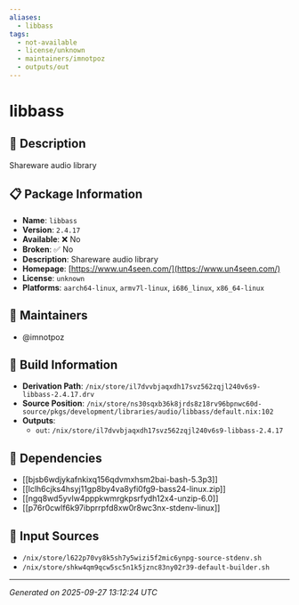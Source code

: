 ```yaml
---
aliases:
  - libbass
tags:
  - not-available
  - license/unknown
  - maintainers/imnotpoz
  - outputs/out
---
```


# libbass

## 📝 Description

Shareware audio library

## 📋 Package Information

- **Name**: `libbass`
- **Version**: `2.4.17`
- **Available**: ❌ No
- **Broken**: ✅ No
- **Description**: Shareware audio library
- **Homepage**: [https://www.un4seen.com/](https://www.un4seen.com/)
- **License**: `unknown`
- **Platforms**: `aarch64-linux`, `armv7l-linux`, `i686_linux`, `x86_64-linux`
## 👥 Maintainers

- @imnotpoz


## 🔧 Build Information

- **Derivation Path**: `/nix/store/il7dvvbjaqxdh17svz562zqjl240v6s9-libbass-2.4.17.drv`
- **Source Position**: `/nix/store/ns30sqxb36k8jrds8z18rv96bpnwc60d-source/pkgs/development/libraries/audio/libbass/default.nix:102`
- **Outputs**:
  - `out`:  `/nix/store/il7dvvbjaqxdh17svz562zqjl240v6s9-libbass-2.4.17`

## 🔗 Dependencies

- [[bjsb6wdjykafnkixq156qdvmxhsm2bai-bash-5.3p3]]
- [[lclh6cjks4hsyj11gp8by4va8yfi0fg9-bass24-linux.zip]]
- [[ngq8wd5yvlw4pppkwmrgkpsrfydh12x4-unzip-6.0]]
- [[p76r0cwlf6k97ibprrpfd8xw0r8wc3nx-stdenv-linux]]

## 📁 Input Sources

- `/nix/store/l622p70vy8k5sh7y5wizi5f2mic6ynpg-source-stdenv.sh`
- `/nix/store/shkw4qm9qcw5sc5n1k5jznc83ny02r39-default-builder.sh`

---
*Generated on 2025-09-27 13:12:24 UTC*
